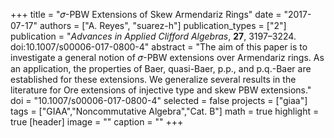+++
title = "𝜎-PBW Extensions of Skew Armendariz Rings"
date = "2017-07-17"
authors = ["A. Reyes", "suarez-h"]
publication_types = ["2"]
publication = "*Advances in Applied Clifford Algebras*, **27**, 3197–3224. doi:10.1007/s00006-017-0800-4"
abstract = "The aim of this paper is to investigate a general notion of 𝜎-PBW extensions over Armendariz rings. As an application, the properties of Baer, quasi-Baer, p.p., and p.q.-Baer are established for these extensions. We generalize several results in the literature for Ore extensions of injective type and skew PBW extensions."
doi = "10.1007/s00006-017-0800-4"
selected = false
projects = ["giaa"]
tags = ["GIAA","Noncommutative Algebra","Cat. B"]
math = true
highlight = true
[header]
image = ""
caption = ""
+++
